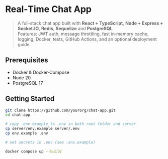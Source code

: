 # Real‑Time Chat App

> A full‑stack chat app built with **React + TypeScript**, **Node + Express + Socket.IO**, **Redis**, **Sequelize** and **PostgreSQL**.  
> Features: JWT auth, message throttling, fast in‑memory cache, logging, Docker, tests, GitHub Actions, and an optional deployment guide.

## Prerequisites

- Docker & Docker‑Compose
- Node 20
- PostgreSQL 17

## Getting Started

```bash
git clone https://github.com/yourorg/chat-app.git
cd chat-app

# copy .env.example to .env in both root folder and server
cp server/env.example server/.env
cp env.example .env

# set secrets in .env (see .env.example)

docker compose up --build
```
